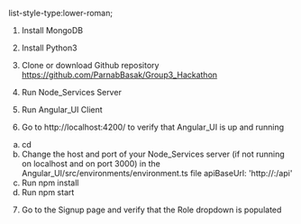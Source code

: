 list-style-type:lower-roman;

1. Install MongoDB
  

2. Install Python3
    

3. Clone or download Github repository https://github.com/ParnabBasak/Group3_Hackathon

4. Run Node_Services Server
   
5. Run Angular_UI Client
   
6. Go to http://localhost:4200/ to verify that Angular_UI is up and running
<ol type="a">
  <li>cd <Path to your local Angular_UI folder></li>
  <li>Change the host and port of your Node_Services server (if not running on localhost and on port 3000) in the Angular_UI/src/environments/environment.ts file 
   apiBaseUrl: 'http://<your host>:<your port>/api'</li>
  <li>Run npm install</li>
  <li>Run npm start </li>
</ol>


7. Go to the Signup page and verify that the Role dropdown is populated
           
          


